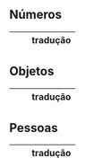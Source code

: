 ## Números

|   |   | tradução |
|:---:|:---:|:---:|


## Objetos

|   |   | tradução |
|:---:|:---:|:---:|


## Pessoas

|   |   | tradução |
|:---:|:---:|:---:|